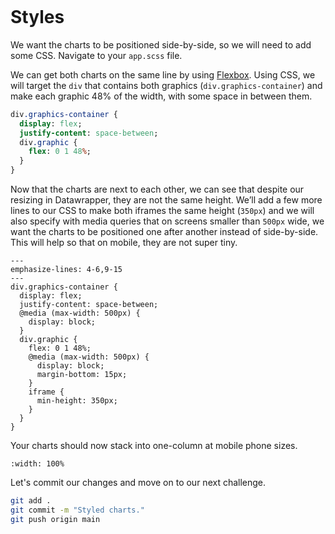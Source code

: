 ```{include} _templates/nav.html
```

# Styles

We want the charts to be positioned side-by-side, so we will need to add some CSS. Navigate to your `app.scss` file.

We can get both charts on the same line by using [Flexbox](https://developer.mozilla.org/en-US/docs/Web/CSS/CSS_Flexible_Box_Layout/Basic_Concepts_of_Flexbox). Using CSS, we will target the `div` that contains both graphics (`div.graphics-container`) and make each graphic 48% of the width, with some space in between them.

```sass
div.graphics-container {
  display: flex;
  justify-content: space-between;
  div.graphic {
    flex: 0 1 48%;
  }
}
```

Now that the charts are next to each other, we can see that despite our resizing in Datawrapper, they are not the same height. We’ll add a few more lines to our CSS to make both iframes the same height (`350px`) and we will also specify with media queries that on screens smaller than `500px` wide, we want the charts to be positioned one after another instead of side-by-side. This will help so that on mobile, they are not super tiny.

```{code-block} scss
---
emphasize-lines: 4-6,9-15
---
div.graphics-container {
  display: flex;
  justify-content: space-between;
  @media (max-width: 500px) {
    display: block;
  }
  div.graphic {
    flex: 0 1 48%;
    @media (max-width: 500px) {
      display: block;
      margin-bottom: 15px;
    }
    iframe {
      min-height: 350px;
    }
  }
}
```

Your charts should now stack into one-column at mobile phone sizes.

```{image} _static/charts/chart-preview-2.png
:width: 100%
```

Let's commit our changes and move on to our next challenge.

```bash
git add .
git commit -m "Styled charts."
git push origin main
```